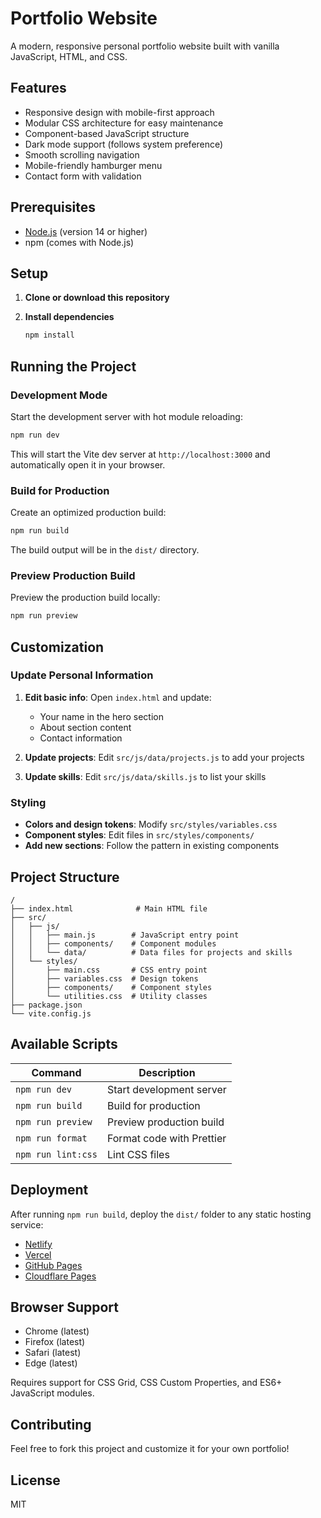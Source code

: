 # Portfolio Website

A modern, responsive personal portfolio website built with vanilla JavaScript, HTML, and CSS.

## Features

- Responsive design with mobile-first approach
- Modular CSS architecture for easy maintenance
- Component-based JavaScript structure
- Dark mode support (follows system preference)
- Smooth scrolling navigation
- Mobile-friendly hamburger menu
- Contact form with validation

## Prerequisites

- [Node.js](https://nodejs.org/) (version 14 or higher)
- npm (comes with Node.js)

## Setup

1. **Clone or download this repository**

2. **Install dependencies**
   ```bash
   npm install
   ```

## Running the Project

### Development Mode

Start the development server with hot module reloading:

```bash
npm run dev
```

This will start the Vite dev server at `http://localhost:3000` and automatically open it in your browser.

### Build for Production

Create an optimized production build:

```bash
npm run build
```

The build output will be in the `dist/` directory.

### Preview Production Build

Preview the production build locally:

```bash
npm run preview
```

## Customization

### Update Personal Information

1. **Edit basic info**: Open `index.html` and update:
   - Your name in the hero section
   - About section content
   - Contact information

2. **Update projects**: Edit `src/js/data/projects.js` to add your projects

3. **Update skills**: Edit `src/js/data/skills.js` to list your skills

### Styling

- **Colors and design tokens**: Modify `src/styles/variables.css`
- **Component styles**: Edit files in `src/styles/components/`
- **Add new sections**: Follow the pattern in existing components

## Project Structure

```
/
├── index.html              # Main HTML file
├── src/
│   ├── js/
│   │   ├── main.js        # JavaScript entry point
│   │   ├── components/    # Component modules
│   │   └── data/          # Data files for projects and skills
│   └── styles/
│       ├── main.css       # CSS entry point
│       ├── variables.css  # Design tokens
│       ├── components/    # Component styles
│       └── utilities.css  # Utility classes
├── package.json
└── vite.config.js
```

## Available Scripts

| Command | Description |
|---------|-------------|
| `npm run dev` | Start development server |
| `npm run build` | Build for production |
| `npm run preview` | Preview production build |
| `npm run format` | Format code with Prettier |
| `npm run lint:css` | Lint CSS files |

## Deployment

After running `npm run build`, deploy the `dist/` folder to any static hosting service:

- [Netlify](https://www.netlify.com/)
- [Vercel](https://vercel.com/)
- [GitHub Pages](https://pages.github.com/)
- [Cloudflare Pages](https://pages.cloudflare.com/)

## Browser Support

- Chrome (latest)
- Firefox (latest)
- Safari (latest)
- Edge (latest)

Requires support for CSS Grid, CSS Custom Properties, and ES6+ JavaScript modules.

## Contributing

Feel free to fork this project and customize it for your own portfolio!

## License

MIT
